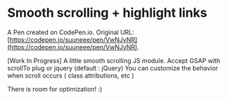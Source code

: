 # Smooth scrolling + highlight links

A Pen created on CodePen.io. Original URL: [https://codepen.io/suuneee/pen/VwNJyNR](https://codepen.io/suuneee/pen/VwNJyNR).

[Work In Progress] A little smooth scrolling JS module.
Accept GSAP with scrollTo plug or jquery   (default : jQuery)
You can customize the behavior when scroll occurs ( class attributions, etc )

There is room for optimization! :)